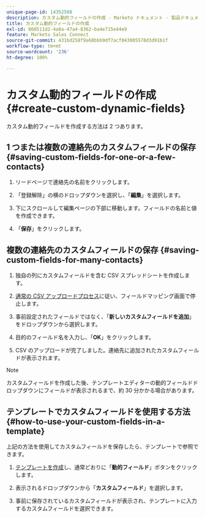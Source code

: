 ```yaml
---
unique-page-id: 14352508
description: カスタム動的フィールドの作成 - Marketo ドキュメント - 製品ドキュメント
title: カスタム動的フィールドの作成
exl-id: 860511d2-4a8a-47a4-8362-ba4e715e44e9
feature: Marketo Sales Connect
source-git-commit: 431bd258f9a68bbb9df7acf043085578d3d91b1f
workflow-type: tm+mt
source-wordcount: '236'
ht-degree: 100%

---
```


# カスタム動的フィールドの作成 {#create-custom-dynamic-fields}

カスタム動的フィールドを作成する方法は 2 つあります。

## 1 つまたは複数の連絡先のカスタムフィールドの保存 {#saving-custom-fields-for-one-or-a-few-contacts}

1. リードページで連絡先の名前をクリックします。

1. 「登録解除」の横のドロップダウンを選択し、「**編集**」を選択します。

1. 下にスクロールして編集ページの下部に移動します。フィールドの名前と値を作成できます。

1. 「**保存**」をクリックします。

## 複数の連絡先のカスタムフィールドの保存 {#saving-custom-fields-for-many-contacts}

1. 独自の列にカスタムフィールドを含む CSV スプレッドシートを作成します。

1. [通常の CSV アップロードプロセス](/help/marketo/product-docs/marketo-sales-connect/people/managing-contacts/import-contacts-via-csv.md)に従い、フィールドマッピング画面で停止します。

1. 事前設定されたフィールドではなく、「**新しいカスタムフィールドを追加**」をドロップダウンから選択します。

1. 目的のフィールド名を入力し、「**OK**」をクリックします。

1. CSV のアップロードが完了しました。連絡先に追加されたカスタムフィールドが表示されます。

>[!NOTE]
>
>カスタムフィールドを作成した後、テンプレートエディターの動的フィールドドロップダウンにフィールドが表示されるまで、約 30 分かかる場合があります。

## テンプレートでカスタムフィールドを使用する方法 {#how-to-use-your-custom-fields-in-a-template}

上記の方法を使用してカスタムフィールドを保存したら、テンプレートで参照できます。

1. [テンプレートを作成](/help/marketo/product-docs/marketo-sales-connect/templates/create-a-new-template.md)し、通常どおりに「**動的フィールド**」ボタンをクリックします。

1. 表示されるドロップダウンから「**カスタムフィールド**」を選択します。

1. 事前に保存されているカスタムフィールドが表示され、テンプレートに入力するカスタムフィールドを選択できます。
